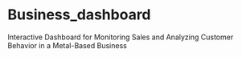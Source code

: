# Business_dashboard
Interactive Dashboard for Monitoring Sales and Analyzing Customer Behavior in a Metal-Based Business
